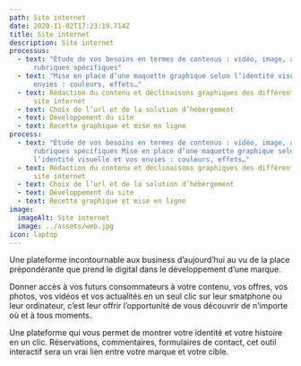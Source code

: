 ```yaml
---
path: Site internet
date: 2020-11-02T17:23:19.714Z
title: Site internet
description: Site internet
processus:
  - text: "Étude de vos besoins en termes de contenus : vidéo, image, articles,
      rubriques spécifiques"
  - text: "Mise en place d’une maquette graphique selon l’identité visuelle et vos
      envies : couleurs, effets…"
  - text: Rédaction du contenu et déclinaisons graphiques des différentes pages du
      site internet
  - text: Choix de l’url et de la solution d’hébergement
  - text: Développement du site
  - text: Recette graphique et mise en ligne
process:
  - text: "Étude de vos besoins en termes de contenus : vidéo, image, articles,
      rubriques spécifiques Mise en place d’une maquette graphique selon
      l’identité visuelle et vos envies : couleurs, effets…"
  - text: Rédaction du contenu et déclinaisons graphiques des différentes pages du
      site internet
  - text: Choix de l’url et de la solution d’hébergement
  - text: Développement du site
  - text: Recette graphique et mise en ligne
image:
  imageAlt: Site internet
  image: ../assets/web.jpg
icon: laptop
---
```

Une plateforme incontournable aux business d’aujourd’hui au vu de la place prépondérante que prend le digital dans le développement d’une marque.

Donner accès à vos futurs consommateurs à votre contenu, vos offres, vos photos, vos vidéos et vos actualités en un seul clic sur leur smatphone ou leur ordinateur, c’est leur offrir l’opportunité de vous découvrir de n’importe où et à tous moments.

Une plateforme qui vous permet de montrer votre identité et votre histoire en un clic. Réservations, commentaires, formulaires de contact, cet outil interactif sera un vrai lien entre votre marque et votre cible.